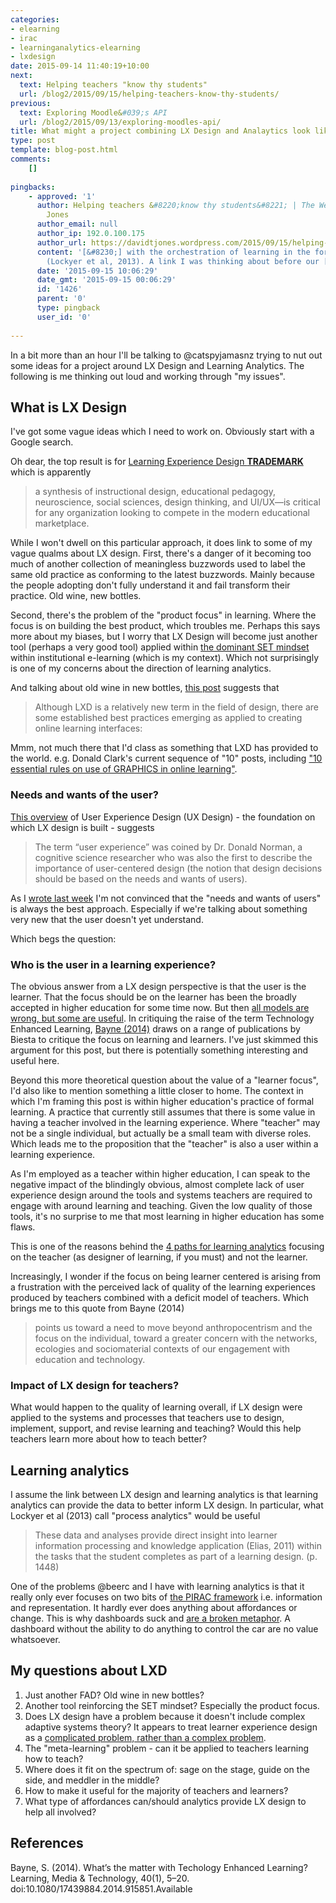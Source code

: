 ```yaml
---
categories:
- elearning
- irac
- learninganalytics-elearning
- lxdesign
date: 2015-09-14 11:40:19+10:00
next:
  text: Helping teachers "know thy students"
  url: /blog2/2015/09/15/helping-teachers-know-thy-students/
previous:
  text: Exploring Moodle&#039;s API
  url: /blog2/2015/09/13/exploring-moodles-api/
title: What might a project combining LX Design and Analaytics look like?
type: post
template: blog-post.html
comments:
    []
    
pingbacks:
    - approved: '1'
      author: Helping teachers &#8220;know thy students&#8221; | The Weblog of (a) David
        Jones
      author_email: null
      author_ip: 192.0.100.175
      author_url: https://davidtjones.wordpress.com/2015/09/15/helping-teachers-know-thy-students/
      content: '[&#8230;] with the orchestration of learning in the form of process analytics
        (Lockyer et al, 2013). A link I was thinking about before our [&#8230;]'
      date: '2015-09-15 10:06:29'
      date_gmt: '2015-09-15 00:06:29'
      id: '1426'
      parent: '0'
      type: pingback
      user_id: '0'
    
---
```

In a bit more than an hour I'll be talking to @catspyjamasnz trying to nut out some ideas for a project around LX Design and Learning Analytics. The following is me thinking out loud and working through "my issues".

## What is LX Design

I've got some vague ideas which I need to work on. Obviously start with a Google search.

Oh dear, the top result is for [Learning Experience Design **TRADEMARK**](http://sixredmarbles.com/learning-experience-design%E2%84%A2) which is apparently

> a synthesis of instructional design, educational pedagogy, neuroscience, social sciences, design thinking, and UI/UX—is critical for any organization looking to compete in the modern educational marketplace.

While I won't dwell on this particular approach, it does link to some of my vague qualms about LX design. First, there's a danger of it becoming too much of another collection of meaningless buzzwords used to label the same old practice as conforming to the latest buzzwords. Mainly because the people adopting don't fully understand it and fail transform their practice. Old wine, new bottles.

Second, there's the problem of the "product focus" in learning. Where the focus is on building the best product, which troubles me. Perhaps this says more about my biases, but I worry that LX Design will become just another tool (perhaps a very good tool) applied within [the dominant SET mindset](/blog2/2014/09/21/breaking-bad-to-bridge-the-realityrhetoric-chasm/#badset) within institutional e-learning (which is my context). Which not surprisingly is one of my concerns about the direction of learning analytics.

And talking about old wine in new bottles, [this post](http://extensionengine.com/lxd-10-things-to-know-about-learner-experience-design) suggests that

> Although LXD is a relatively new term in the field of design, there are some established best practices emerging as applied to creating online learning interfaces:

Mmm, not much there that I'd class as something that LXD has provided to the world. e.g. Donald Clark's current sequence of "10" posts, including ["10 essential rules on use of GRAPHICS in online learning"](http://donaldclarkplanb.blogspot.com.au/2015/09/10-rules-most-often-broken-to-avoid-bad.html).

### Needs and wants of the user?

[This overview](http://www.smashingmagazine.com/2010/10/what-is-user-experience-design-overview-tools-and-resources/) of User Experience Design (UX Design) - the foundation on which LX design is built - suggests

> The term “user experience” was coined by Dr. Donald Norman, a cognitive science researcher who was also the first to describe the importance of user-centered design (the notion that design decisions should be based on the needs and wants of users).

As I [wrote last week](/blog2/2015/09/09/requirements-solutions-design-and-who-should-decide/) I'm not convinced that the "needs and wants of users" is always the best approach. Especially if we're talking about something very new that the user doesn't yet understand.

Which begs the question:

### Who is the user in a learning experience?

The obvious answer from a LX design perspective is that the user is the learner. That the focus should be on the learner has been the broadly accepted in higher education for some time now. But then [all models are wrong, but some are useful](/blog2/2015/08/28/all-models-are-wrong-but-some-are-useful-and-its-application-to-e-learning/). In critiquing the raise of the term Technology Enhanced Learning, [Bayne (2014)](http://www.tandfonline.com/doi/abs/10.1080/17439884.2014.915851#.VfYfZ3vCYV8) draws on a range of publications by Biesta to critique the focus on learning and learners. I've just skimmed this argument for this post, but there is potentially something interesting and useful here.

Beyond this more theoretical question about the value of a "learner focus", I'd also like to mention something a little closer to home. The context in which I'm framing this post is within higher education's practice of formal learning. A practice that currently still assumes that there is some value in having a teacher involved in the learning experience. Where "teacher" may not be a single individual, but actually be a small team with diverse roles. Which leads me to the proposition that the "teacher" is also a user within a learning experience.

As I'm employed as a teacher within higher education, I can speak to the negative impact of the blindingly obvious, almost complete lack of user experience design around the tools and systems teachers are required to engage with around learning and teaching. Given the low quality of those tools, it's no surprise to me that most learning in higher education has some flaws.

This is one of the reasons behind the [4 paths for learning analytics](/blog2/2015/06/01/the-four-paths-for-implementing-learning-analytics-and-enhancing-the-quality-of-learning-and-teaching/) focusing on the teacher (as designer of learning, if you must) and not the learner.

Increasingly, I wonder if the focus on being learner centered is arising from a frustration with the perceived lack of quality of the learning experiences produced by teachers combined with a deficit model of teachers. Which brings me to this quote from Bayne (2014)

> points us toward a need to move beyond anthropocentrism and the focus on the individual, toward a greater concern with the networks, ecologies and sociomaterial contexts of our engagement with education and technology.

### Impact of LX design for teachers?

What would happen to the quality of learning overall, if LX design were applied to the systems and processes that teachers use to design, implement, support, and revise learning and teaching? Would this help teachers learn more about how to teach better?

## Learning analytics

I assume the link between LX design and learning analytics is that learning analytics can provide the data to better inform LX design. In particular, what Lockyer et al (2013) call "process analytics" would be useful

> These data and analyses provide direct insight into learner information processing and knowledge application (Elias, 2011) within the tasks that the student completes as part of a learning design. (p. 1448)

One of the problems @beerc and I have with learning analytics is that it really only ever focuses on two bits of [the PIRAC framework](/blog2/2015/01/30/using-the-pirac-thinking-about-an-integrated-dashboard/#pirac) i.e. information and representation. It hardly ever does anything about affordances or change. This is why dashboards suck and [are a broken metaphor](/blog2/2015/06/24/dashboards-suck-learning-analytics-broken-metaphor/). A dashboard without the ability to do anything to control the car are no value whatsoever.

## My questions about LXD

1. Just another FAD? Old wine in new bottles?
2. Another tool reinforcing the SET mindset? Especially the product focus.
3. Does LX design have a problem because it doesn't include complex adaptive systems theory? It appears to treat learner experience design as a [complicated problem, rather than a complex problem](http://learningforsustainability.net/sparksforchange/complicated-or-complex-knowing-the-difference-is-important-for-the-management-of-adaptive-systems/).
4. The "meta-learning" problem - can it be applied to teachers learning how to teach?
5. Where does it fit on the spectrum of: sage on the stage, guide on the side, and meddler in the middle?
6. How to make it useful for the majority of teachers and learners?
7. What type of affordances can/should analytics provide LX design to help all involved?

## References

Bayne, S. (2014). What’s the matter with Techology Enhanced Learning? Learning, Media & Technology, 40(1), 5–20. doi:10.1080/17439884.2014.915851.Available